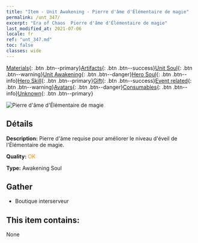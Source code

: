 ```yaml
---
title: "Item - Unit Awakening - Pierre d'âme d'Élémentaire de magie"
permalink: /unt_347/
excerpt: "Era of Chaos  Pierre d'âme d'Élémentaire de magie"
last_modified_at: 2021-07-06
locale: fr
ref: "unt_347.md"
toc: false
classes: wide
---
```

 [Materials](/ItemsFR/){: .btn .btn--primary}[Artifacts](/ItemsFR/Artifacts/){: .btn .btn--success}[Unit Soul](/ItemsFR/UnitSoul/){: .btn .btn--warning}[Unit Awakening](/ItemsFR/UnitAwakening/){: .btn .btn--danger}[Hero Soul](/ItemsFR/HeroSoul/){: .btn .btn--info}[Hero Skill](/ItemsFR/HeroSkill/){: .btn .btn--primary}[Gift](/ItemsFR/Gift/){: .btn .btn--success}[Event related](/ItemsFR/Events/){: .btn .btn--warning}[Avatars](/ItemsFR/Avatars/){: .btn .btn--danger}[Consumables](/ItemsFR/Consumables/){: .btn .btn--info}[Unknown](/ItemsFR/Unknown/){: .btn .btn--primary}

 ![Pierre d'âme d'Élémentaire de magie](/images/u/tia_jingshenyuansu.jpg)

## Détails
 **Description:** Pierre d'âme requise pour améliorer le niveau d'éveil de l'Élémentaire de magie.

 **Quality:** <span style="color: #FF8C00">OK</span>

 **Type:** Awakening Soul

## Gather

*    Boutique interserveur 

## This item contains:

  None

